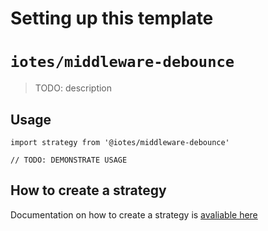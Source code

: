 # Setting up this template

# `iotes/middleware-debounce`

> TODO: description

## Usage

```
import strategy from '@iotes/middleware-debounce'

// TODO: DEMONSTRATE USAGE
```

## How to create a strategy 

Documentation on how to create a strategy is [avaliable here](https://iotes.dev/docs/advanced/strategies)